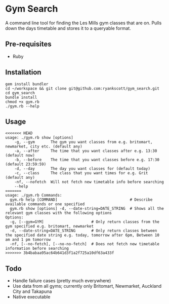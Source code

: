 # Gym Search
A command line tool for finding the Les Mills gym classes that are on. Pulls down the days timetable and stores it to a queryable format.

## Pre-requisites
 - Ruby

## Installation
```
gem install bundler
cd ~/workspace && git clone git@github.com:ryankscott/gym_search.git
cd gym_search
bundle install
chmod +x gym.rb
./gym.rb --help
```

## Usage

```
<<<<<<< HEAD
usage: ./gym.rb show [options]
    -g, --gym       The gym you want classes from e.g. britomart, newmarket, city etc. (default any)
    -a, --after     The time that you want classes after e.g. 13:30 (default now)
    -b, --before    The time that you want classes before e.g. 17:30 (default 23:59:59)
    -d, --day       The day you want classes for (default today)
    -c, --class     The class that you want times for e.g. Grit (default any)
    -nf, --nofetch  Will not fetch new timetable info before searching
    --help
=======
usage: ./gym.rb Commands:
  gym.rb help [COMMAND]                                # Describe available commands or one specified
  gym.rb show [options] -d, --date-string=DATE_STRING  # Shows all the relevant gym classes with the following options
Options:
  -g, [--gym=GYM]                     # Only return classes from the gym specified e.g. britomart, newmarket
  -d, --date-string=DATE_STRING       # Only return classes between the specified date string e.g. today, tomorrow after 6pm, Between 10 am and 1 pm tomorrow
  -nf, [--no-fetch], [--no-no-fetch]  # Does not fetch new timetable information before searching
>>>>>>> 3b4babaa95ac64b641d3f1a2f725a10df63a433f
```

## Todo
 - Handle failure cases (pretty much everywhere)
 - Use data from all gyms; currently only Britomart, Newmarket, Auckland City and Takapuna
 - Native executable
